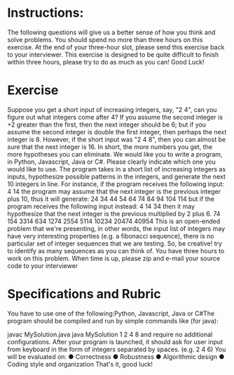 # Instructions:
The following questions will give us a better sense of how you think and solve problems.
You should spend no more than ​three hours ​on this exercise. At the end of your three-hour slot, please send this exercise back to your interviewer. This exercise is designed to be quite difficult to finish within three hours, please try to do as much as you can! Good Luck!

# Exercise
Suppose you get a short input of increasing integers, say, "2 4", can you figure out what integers come after 4? If you assume the second integer is +2 greater than the first, then the next integer should be 6; but if you assume the second integer is double the first integer, then perhaps the next integer is 8. However, if the short input was "2 4 8", then you can almost be sure that the next integer is 16.
In short, the more numbers you get, the more hypotheses you can eliminate. We would like you to write a program, in ​Python, Javascript, Java or C#​. Please clearly indicate which one you would like to use. The program takes in a short list of increasing integers as inputs, hypothesize possible patterns in the integers, and generate the next 10 integers in line.
For instance, if the program receives the following input: 4 14
the program may assume that the next integer is the previous integer plus 10, thus it will generate: 24 34 44 54 64 74 84 94 104 114
but if the program receives the following input instead: 4 14 34
then it may hypothesize that the next integer is the previous multiplied by 2 plus 6. 74 154 3314 634 1274 2554 5114 10234 20474 40954
This is an ​open-ended​ problem that we're presenting, in other words, ​the input list of integers may have very interesting properties (e.g. a fibonacci sequence),​ there is no particular set of integer sequences that we are testing. So, be creative! try to identify as many sequences as you can think of.
You have ​three hours​ to work on this problem. When time is up, please zip and e-mail your source code to your interviewer

# Specifications and Rubric
You have to use one of the following:Python, Javascript, Java or C#The program should be compiled and run by simple commands like (for java):
 
javac MySolution.java java MySolution 1 2 4 8
and require no additional configurations.
After your program is launched, it should ask for user input from keyboard in the form of integers separated by spaces. (e.g. 2 4 6)
You will be evaluated on:
● Correctness ● Robustness
● Algorithmic design
● Coding style and organization
That's it, good luck!
